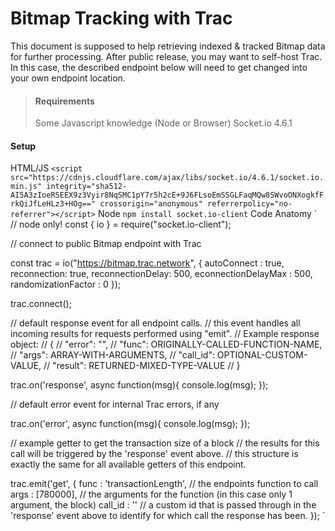 # Bitmap Tracking with Trac
This document is supposed to help retrieving indexed & tracked Bitmap data for further processing.
After public release, you may want to self-host Trac. In this case, the described endpoint below will need to get changed into your own endpoint location.
> #### Requirements
> Some Javascript knowledge (Node or Browser)
> Socket.io 4.6.1
#### Setup
HTML/JS
`<script src="https://cdnjs.cloudflare.com/ajax/libs/socket.io/4.6.1/socket.io.min.js" integrity="sha512-AI5A3zIoeRSEEX9z3Vyir8NqSMC1pY7r5h2cE+9J6FLsoEmSSGLFaqMQw8SWvoONXogkfFrkQiJfLeHLz3+HOg==" crossorigin="anonymous" referrerpolicy="no-referrer"></script>`
Node
`npm install socket.io-client`
Code Anatomy
`
// node only!
const { io } = require("socket.io-client");

// connect to public Bitmap endpoint with Trac

const trac = io("https://bitmap.trac.network", {
    autoConnect : true,
    reconnection: true,
    reconnectionDelay: 500,
    econnectionDelayMax : 500,
    randomizationFactor : 0
});

trac.connect();

// default response event for all endpoint calls.
// this event handles all incoming results for requests performed using "emit".
// Example response object: 
// {
//    "error": "",
//    "func": ORIGINALLY-CALLED-FUNCTION-NAME,
//    "args": ARRAY-WITH-ARGUMENTS,
//    "call_id": OPTIONAL-CUSTOM-VALUE,
//    "result": RETURNED-MIXED-TYPE-VALUE
// }

trac.on('response', async function(msg){
  console.log(msg);
});

// default error event for internal Trac errors, if any

trac.on('error', async function(msg){
    console.log(msg);
});

// example getter to get the transaction size of a block
// the results for this call will be triggered by the 'response' event above.
// this structure is exactly the same for all available getters of this endpoint.

trac.emit('get',
{
    func : 'transactionLength', // the endpoints function to call
    args : [780000],            // the arguments for the function (in this case only 1 argument, the block)
    call_id : ''                // a custom id that is passed through in the 'response' event above to identify for which call the response has been.
});
`
